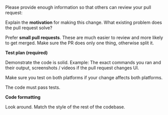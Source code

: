 Please provide enough information so that others can review your pull request:

Explain the **motivation** for making this change. What existing problem does the pull request solve?

Prefer **small pull requests**. These are much easier to review and more likely to get merged. Make sure the PR does only one thing, otherwise split it.

**Test plan (required)**

Demonstrate the code is solid. Example: The exact commands you ran and their output, screenshots / videos if the pull request changes UI.

Make sure you test on both platforms if your change affects both platforms.

The code must pass tests.

**Code formatting**

Look around. Match the style of the rest of the codebase.
